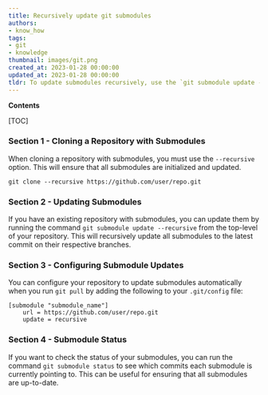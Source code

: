 ```yaml
---
title: Recursively update git submodules
authors:
- know_how
tags:
- git
- knowledge
thumbnail: images/git.png
created_at: 2023-01-28 00:00:00
updated_at: 2023-01-28 00:00:00
tldr: To update submodules recursively, use the `git submodule update --recursive` command.
---
```


**Contents**

[TOC]

### Section 1 - Cloning a Repository with Submodules

When cloning a repository with submodules, you must use the `--recursive` option. This will ensure that all submodules are initialized and updated.

```git
git clone --recursive https://github.com/user/repo.git
```

### Section 2 - Updating Submodules

If you have an existing repository with submodules, you can update them by running the command `git submodule update --recursive` from the top-level of your repository. This will recursively update all submodules to the latest commit on their respective branches.

### Section 3 - Configuring Submodule Updates

You can configure your repository to update submodules automatically when you run `git pull` by adding the following to your `.git/config` file:

```git
[submodule "submodule_name"]
	url = https://github.com/user/repo.git
	update = recursive
```

### Section 4 - Submodule Status

If you want to check the status of your submodules, you can run the command `git submodule status` to see which commits each submodule is currently pointing to. This can be useful for ensuring that all submodules are up-to-date.

